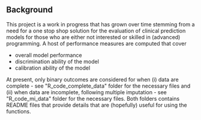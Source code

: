 ## Background

This project is a work in progress that has grown over time stemming from a need for a one stop shop solution for the evaluation of clinical prediction models for those who are either not interested or skilled in (advanced) programming. A host of performance measures are computed that cover

-   overall model performance
-   discrimination ability of the model
-   calibration ability of the model

At present, only binary outcomes are considered for when (i) data are complete - see "R_code_complete_data" folder for the necessary files and (ii) when data are incomplete, following multiple imputation - see "R_code_mi_data" folder for the necessary files. Both folders contains README files that provide details that are (hopefully) useful for using the functions.
